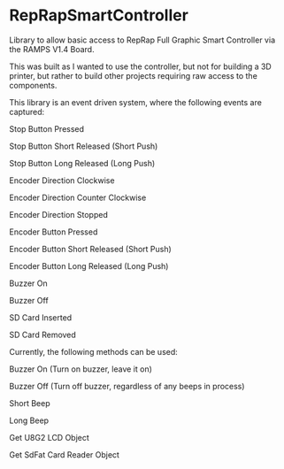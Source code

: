 # RepRapSmartController
Library to allow basic access to RepRap Full Graphic Smart Controller via the RAMPS V1.4 Board.

This was built as I wanted to use the controller, but not for building a 3D printer, but rather to build other projects requiring raw access to the components.

This library is an event driven system, where the following events are captured:

Stop Button Pressed

Stop Button Short Released (Short Push)

Stop Button Long Released (Long Push)


Encoder Direction Clockwise

Encoder Direction Counter Clockwise

Encoder Direction Stopped

Encoder Button Pressed

Encoder Button Short Released (Short Push)

Encoder Button Long Released (Long Push)


Buzzer On

Buzzer Off


SD Card Inserted

SD Card Removed


Currently, the following methods can be used:


Buzzer On (Turn on buzzer, leave it on)

Buzzer Off (Turn off buzzer, regardless of any beeps in process)

Short Beep

Long Beep


Get U8G2 LCD Object

Get SdFat Card Reader Object

